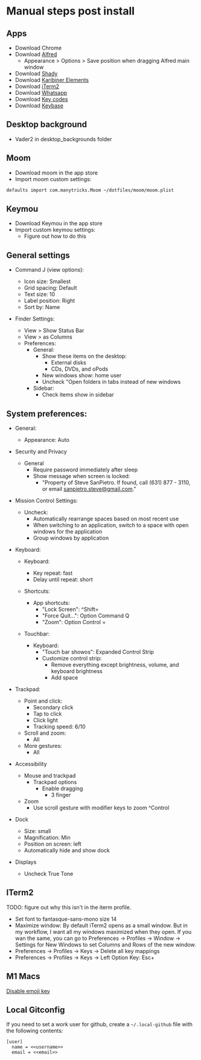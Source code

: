 # Manual steps post install

## Apps
  - Download Chrome
  - Download [Alfred](https://www.alfredapp.com/)
      - Appearance > Options > Save position when dragging Alfred main window
  - Download [Shady](https://download.cnet.com/Shady/3000-2094_4-75784600.html)
  - Download [Karibiner Elements](https://karabiner-elements.pqrs.org/)
  - Download [iTerm2](https://www.iterm2.com/)
  - Download [Whatsapp](https://www.whatsapp.com/download)
  - Download [Key codes](https://manytricks.com/keycodes/)
  - Download [Keybase](https://keybase.io/docs/the_app/install_macos)

## Desktop background
  - Vader2 in desktop_backgrounds folder

## Moom
  - Download moom in the app store
  - Import moom custom settings:
  ```sh
  defaults import com.manytricks.Moom ~/dotfiles/moom/moom.plist
  ```

## Keymou
  - Download Keymou in the app store
  - Import custom keymou settings:
      - Figure out how to do this

## General settings

  - Command J (view options):
      - Icon size: Smallest
      - Grid spacing: Default
      - Text size: 10
      - Label position: Right
      - Sort by: Name

  - Finder Settings:
      - View > Show Status Bar
      - View > as Columns
      - Preferences:
          - General:
              - Show these items on the desktop:
                  - External disks
                  - CDs, DVDs, and oPods
              - New windows show: home user
              - Uncheck "Open folders in tabs instead of new windows
          - Sidebar:
              - Check items show in sidebar

## System preferences:

  - General:
      - Appearance: Auto

  - Security and Privacy
      - General
          - Require password immediately after sleep
          - Show message when screen is locked:
              - "Property of Steve SanPietro. If found, call (631) 877 - 3110, or email sanpietro.steve@gmail.com."

  - Mission Control Settings:
      - Uncheck:
          - Automatically rearrange spaces based on most recent use
          - When switching to an application, switch to a space with open
              windows for the application
          - Group windows by application

  - Keyboard:
      - Keyboard:
          - Key repeat: fast
          - Delay until repeat: short
      - Shortcuts:
          - App shortcuts:
              - "Lock Screen": ^Shift=
              - "Force Quit...": Option Command Q
              - "Zoom": Option Control =

    - Touchbar:
      - Keyboard:
          - "Touch bar showos": Expanded Control Strip
          - Customize control strip:
              - Remove everything except brightness, volume, and keyboard
                  brightness
              - Add space

  - Trackpad:
      - Point and click:
          - Secondary click
          - Tap to click
          - Click light
          - Tracking speed: 6/10
      - Scroll and zoom:
          - All
      - More gestures:
          - All

  - Accessibility
      - Mouse and trackpad
          - Trackpad options
              - Enable dragging
                  - 3 finger
      - Zoom
          - Use scroll gesture with modifier keys to zoom ^Control

  - Dock
      - Size: small
      - Magnification: Min
      - Position on screen: left
      - Automatically hide and show dock

  - Displays
      - Uncheck True Tone

## ITerm2

TODO: figure out why this isn't in the iterm profile.

- Set font to fantasque-sans-mono size 14
- Maximize window:
    By default iTerm2 opens as a small window. But in my workflow, I want all my
    windows maximized when they open. If you wan the same, you can go to
    Preferences → Profiles → Window → Settings for New Windows to set Columns and
    Rows of the new window.
- Preferences -> Profiles -> Keys -> Delete all key mappings
- Preferences -> Profiles -> Keys -> Left Option Key: Esc+

## M1 Macs

[Disable emoji key](https://www.howtogeek.com/708537/how-to-disable-the-mac-keyboards-emoji-shortcut/#:~:text=Select%20the%20drop%2Ddown%20next%20to%20the%20Globe%20icon.&text=From%20here%2C%20you%20can%20choose,to%20disable%20the%20Emoji%20keyboard.)

## Local Gitconfig

If you need to set a work user for github, create a `~/.local-github` file with
the following contents:

```
[user]
  name = <<username>>
  email = <<email>>
```
